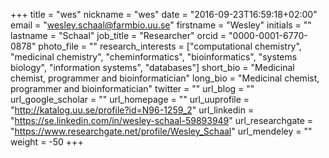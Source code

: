 +++
title = "wes"
nickname = "wes"
date = "2016-09-23T16:59:18+02:00"
email = "wesley.schaal@farmbio.uu.se"
firstname = "Wesley"
initials = ""
lastname = "Schaal"
job_title = "Researcher"
orcid = "0000-0001-6770-0878"
photo_file = ""
research_interests = ["computational chemistry", "medicinal chemistry", "cheminformatics", "bioinformatics", "systems biology", "information systems", "databases"]
short_bio = "Medicinal chemist, programmer and bioinformatician"
long_bio = "Medicinal chemist, programmer and bioinformatician"
twitter = ""
url_blog = ""
url_google_scholar = ""
url_homepage = ""
url_uuprofile = "http://katalog.uu.se/profile?id=N96-1259_2"
url_linkedin = "https://se.linkedin.com/in/wesley-schaal-59893949"
url_researchgate = "https://www.researchgate.net/profile/Wesley_Schaal"
url_mendeley = ""
weight = -50
+++

